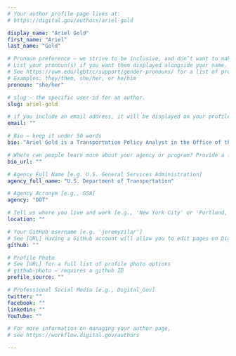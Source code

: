 ```yaml
---
# Your author profile page lives at:
# https://digital.gov/authors/ariel-gold

display_name: "Ariel Gold"
first_name: "Ariel"
last_name: "Gold"

# Pronoun preference — we strive to be inclusive, and don’t want to make assumptions on a person’s first name (be it a gender-neutral name, or is one more common in languages other than English). Learn more http://www.MyPronouns.org
# List your pronoun(s) if you want them displayed alongside your name. Leave it blank and we'll use just your name.
# See https://uwm.edu/lgbtrc/support/gender-pronouns/ for a list of pronouns
# Examples: they/them, she/her, or he/him
pronoun: "she/her"

# slug — the specific user-id for an author.
slug: ariel-gold

# if you include an email address, it will be displayed on your profile page
email: ""

# Bio — keep it under 50 words
bio: "Ariel Gold is a Transportation Policy Analyst in the Office of the Undersecretary for Transportation Policy of the U.S. Department of Transportation (USDOT). In this capacity, she drives development and implementation of policies and programs to advance transportation equity, accessibility, and innovation. Previously, Ariel served as the Data Program Manager in the USDOT Intelligent Transportation Systems (ITS) Joint Program Office, driving the development of strategies and products to support the next generation of ITS deployments."

# Where can people learn more about your agency or program? Provide a full URL [e.g. 'https://www.example.gov/']
bio_url: ""

# Agency Full Name [e.g. U.S. General Services Administration]
agency_full_name: "U.S. Department of Transportation"

# Agency Acronym [e.g., GSA]
agency: "DOT"

# Tell us where you live and work [e.g., 'New York City' or 'Portland, OR']
location: ""

# Your GitHub username [e.g. 'jeremyzilar']
# See [URL] Having a GitHub account will allow you to edit pages on DigitalGov. The image used in your GitHub account can also be used to populate your Digital.gov profile photo.
github: ""

# Profile Photo
# See [URL] for a full list of profile photo options
# github-photo — requires a github ID
profile_source: ""

# Professional Social Media [e.g., Digital_Gov]
twitter: ""
facebook: ""
linkedin: ""
YouTube: ""

# For more information on managing your author page,
# see https://workflow.digital.gov/authors

---
```

